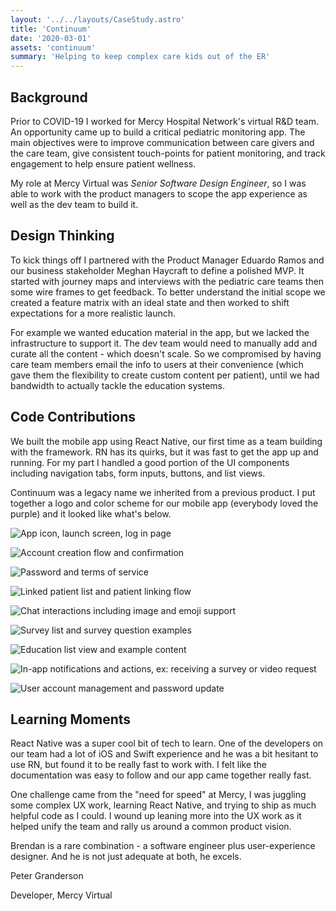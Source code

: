 ```yaml
---
layout: '../../layouts/CaseStudy.astro'
title: 'Continuum'
date: '2020-03-01'
assets: 'continuum'
summary: 'Helping to keep complex care kids out of the ER'
---
```


## Background

Prior to COVID-19 I worked for Mercy Hospital Network's virtual R&D team. An opportunity came up to build a critical pediatric monitoring app. The main objectives were to improve communication between care givers and the care team, give consistent touch-points for patient monitoring, and track engagement to help ensure patient wellness.

My role at Mercy Virtual was _Senior Software Design Engineer_, so I was able to work with the product managers to scope the app experience as well as the dev team to build it.

## Design Thinking

To kick things off I partnered with the Product Manager Eduardo Ramos and our business stakeholder Meghan Haycraft to define a polished MVP. It started with journey maps and interviews with the pediatric care teams then some wire frames to get feedback. To better understand the initial scope we created a feature matrix with an ideal state and then worked to shift expectations for a more realistic launch.

For example we wanted education material in the app, but we lacked the infrastructure to support it. The dev team would need to manually add and curate all the content - which doesn't scale. So we compromised by having care team members email the info to users at their convenience (which gave them the flexibility to create custom content per patient), until we had bandwidth to actually tackle the education systems.

## Code Contributions

We built the mobile app using React Native, our first time as a team building with the framework. RN has its quirks, but it was fast to get the app up and running. For my part I handled a good portion of the UI components including navigation tabs, form inputs, buttons, and list views.

Continuum was a legacy name we inherited from a previous product. I put together a logo and color scheme for our mobile app (everybody loved the purple) and it looked like what's below.

![App icon, launch screen, log in page](/continuum/01_launch.png)

![Account creation flow and confirmation](/continuum/02_account.png)

![Password and terms of service](/continuum/03_signup.png)

![Linked patient list and patient linking flow](/continuum/04_patient.png)

![Chat interactions including image and emoji support](/continuum/05_chat.png)

![Survey list and survey question examples](/continuum/06_survey.png)

![Education list view and example content](/continuum/07_education.png)

![In-app notifications and actions, ex: receiving a survey or video request](/continuum/08_messaging.png)

![User account management and password update](/continuum/09_settings.png)

## Learning Moments

React Native was a super cool bit of tech to learn. One of the developers on our team had a lot of iOS and Swift experience and he was a bit hesitant to use RN, but found it to be really fast to work with. I felt like the documentation was easy to follow and our app came together really fast.

One challenge came from the "need for speed" at Mercy, I was juggling some complex UX work, learning React Native, and trying to ship as much helpful code as I could. I wound up leaning more into the UX work as it helped unify the team and rally us around a common product vision.

<div class="quote">
  <p>Brendan is a rare combination - a software engineer plus user-experience designer. And he is not just adequate at both, he excels.</p>
  <p>Peter Granderson</p>
  <p>Developer, Mercy Virtual</p>
</div>
